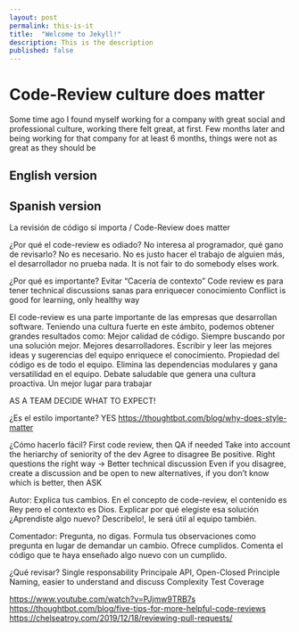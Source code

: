 ```yaml
---
layout: post
permalink: this-is-it
title:  "Welcome to Jekyll!"
description: This is the description
published: false
---
```


# Code-Review culture does matter

Some time ago I found myself working for a company with great social and professional culture, working there felt great, at first. Few months later and being working for that company for at least 6 months, things were not as great as they should be


## English version


## Spanish version


La revisión de código sí importa / Code-Review does matter


¿Por qué el code-review es odiado?
No interesa al programador, qué gano de revisarlo? No es necesario.
No es justo hacer el trabajo de alguien más, el desarrollador no prueba nada.
It is not fair to do somebody elses work.

¿Por qué es importante?
Evitar “Cacería de contexto”
Code review es para tener technical discussions sanas para enriquecer conocimiento
Conflict is good for learning, only healthy way

El code-review es una parte importante de las empresas que desarrollan software. Teniendo una cultura fuerte en este ámbito, podemos obtener grandes resultados como:
Mejor calidad de código. Siempre buscando por una solución mejor.
Mejores desarrolladores. Escribir y leer las mejores ideas y sugerencias del equipo enriquece el conocimiento.
Propiedad del código es de todo el equipo. Elimina las dependencias modulares y gana versatilidad en el equipo.
Debate saludable que genera una cultura proactiva.
Un mejor lugar para trabajar

AS A TEAM DECIDE WHAT TO EXPECT!

¿Es el estilo importante?
YES
https://thoughtbot.com/blog/why-does-style-matter

¿Cómo hacerlo fácil?
First code review, then QA if needed
Take into account the heriarchy of seniority of the dev
Agree to disagree
Be positive. Right questions the right way -> Better technical discussion
Even if you disagree, create a discussion and be open to new alternatives, if you don’t know which is better, then ASK

Autor:
Explica tus cambios. En el concepto de code-review, el contenido es Rey pero el contexto es Dios.
Explicar por qué elegiste esa solución
¿Aprendiste algo nuevo? Describelo!, le será útil al equipo también.

Comentador:
Pregunta, no digas. Formula tus observaciones como pregunta en lugar de demandar un cambio.
Ofrece cumplidos. Comenta el código que te haya enseñado algo nuevo con un cumplido.


¿Qué revisar?
Single responsability Principale
API, Open-Closed Principle
Naming, easier to understand and discuss
Complexity
Test Coverage




https://www.youtube.com/watch?v=PJjmw9TRB7s
https://thoughtbot.com/blog/five-tips-for-more-helpful-code-reviews
https://chelseatroy.com/2019/12/18/reviewing-pull-requests/

